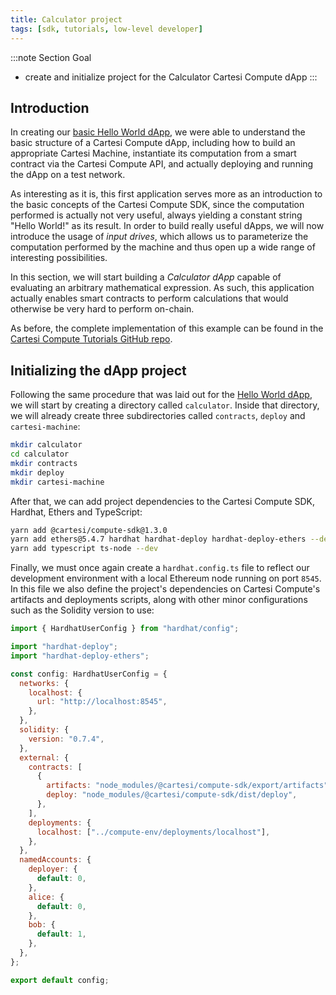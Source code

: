 ```yaml
---
title: Calculator project
tags: [sdk, tutorials, low-level developer]
---
```


:::note Section Goal
- create and initialize project for the Calculator Cartesi Compute dApp
:::

## Introduction

In creating our [basic Hello World dApp](../helloworld/create-project.md), we were able to understand the basic structure of a Cartesi Compute dApp, including how to build an appropriate Cartesi Machine, instantiate its computation from a smart contract via the Cartesi Compute API, and actually deploying and running the dApp on a test network.

As interesting as it is, this first application serves more as an introduction to the basic concepts of the Cartesi Compute SDK, since the computation performed is actually not very useful, always yielding a constant string "Hello World!" as its result. In order to build really useful dApps, we will now introduce the usage of *input drives*, which allows us to parameterize the computation performed by the machine and thus open up a wide range of interesting possibilities.

In this section, we will start building a *Calculator dApp* capable of evaluating an arbitrary mathematical expression. As such, this application actually enables smart contracts to perform calculations that would otherwise be very hard to perform on-chain.

As before, the complete implementation of this example can be found in the [Cartesi Compute Tutorials GitHub repo](https://github.com/cartesi/compute-tutorials/tree/master/calculator).


## Initializing the dApp project

Following the same procedure that was laid out for the [Hello World dApp](../helloworld/create-project.md), we will start by creating a directory called `calculator`. Inside that directory, we will already create three subdirectories called `contracts`, `deploy` and `cartesi-machine`:

```bash
mkdir calculator
cd calculator
mkdir contracts
mkdir deploy
mkdir cartesi-machine
```

After that, we can add project dependencies to the Cartesi Compute SDK, Hardhat, Ethers and TypeScript:

```bash
yarn add @cartesi/compute-sdk@1.3.0
yarn add ethers@5.4.7 hardhat hardhat-deploy hardhat-deploy-ethers --dev
yarn add typescript ts-node --dev
```

Finally, we must once again create a `hardhat.config.ts` file to reflect our development environment with a local Ethereum node running on port `8545`. In this file we also define the project's dependencies on Cartesi Compute's artifacts and deployments scripts, along with other minor configurations such as the Solidity version to use:

```javascript
import { HardhatUserConfig } from "hardhat/config";

import "hardhat-deploy";
import "hardhat-deploy-ethers";

const config: HardhatUserConfig = {
  networks: {
    localhost: {
      url: "http://localhost:8545",
    },
  },
  solidity: {
    version: "0.7.4",
  },
  external: {
    contracts: [
      {
        artifacts: "node_modules/@cartesi/compute-sdk/export/artifacts",
        deploy: "node_modules/@cartesi/compute-sdk/dist/deploy",
      },
    ],
    deployments: {
      localhost: ["../compute-env/deployments/localhost"],
    },
  },
  namedAccounts: {
    deployer: {
      default: 0,
    },
    alice: {
      default: 0,
    },
    bob: {
      default: 1,
    },
  },
};

export default config;
```
